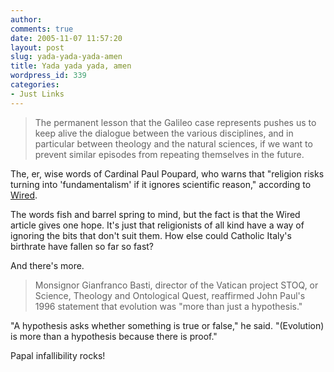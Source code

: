 ```yaml
---
author:
comments: true
date: 2005-11-07 11:57:20
layout: post
slug: yada-yada-yada-amen
title: Yada yada yada, amen
wordpress_id: 339
categories:
- Just Links
---
```


> The permanent lesson that the Galileo case represents pushes us to keep alive the dialogue between the various disciplines, and in particular between theology and the natural sciences, if we want to prevent similar episodes from repeating themselves in the future.

The, er, wise words of Cardinal Paul Poupard, who warns that "religion risks turning into 'fundamentalism' if it ignores scientific reason," according to [Wired](http://www.wired.com/news/culture/0,1284,69485,00.html).

The words fish and barrel spring to mind, but the fact is that the Wired article gives one hope. It's just that religionists of all kind have a way of ignoring the bits that don't suit them. How else could Catholic Italy's birthrate have fallen so far so fast?

And there's more.


> Monsignor Gianfranco Basti, director of the Vatican project STOQ, or Science, Theology and Ontological Quest, reaffirmed John Paul's 1996 statement that evolution was "more than just a hypothesis."

"A hypothesis asks whether something is true or false," he said. "(Evolution) is more than a hypothesis because there is proof."

Papal infallibility rocks!

